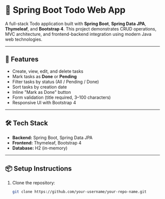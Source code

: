 # 📝 Spring Boot Todo Web App

A full-stack Todo application built with **Spring Boot**, **Spring Data JPA**, **Thymeleaf**, and **Bootstrap 4**. This project demonstrates CRUD operations, MVC architecture, and frontend-backend integration using modern Java web technologies.

---

## 🚀 Features

- Create, view, edit, and delete tasks
- Mark tasks as **Done** or **Pending**
- Filter tasks by status (All / Pending / Done)
- Sort tasks by creation date
- Inline "Mark as Done" button
- Form validation (title required, 3–100 characters)
- Responsive UI with Bootstrap 4

---

## 🛠️ Tech Stack

- **Backend:** Spring Boot, Spring Data JPA
- **Frontend:** Thymeleaf, Bootstrap 4
- **Database:** H2 (in-memory)

---

## 📦 Setup Instructions

1. Clone the repository:
   ```bash
   git clone https://github.com/your-username/your-repo-name.git
